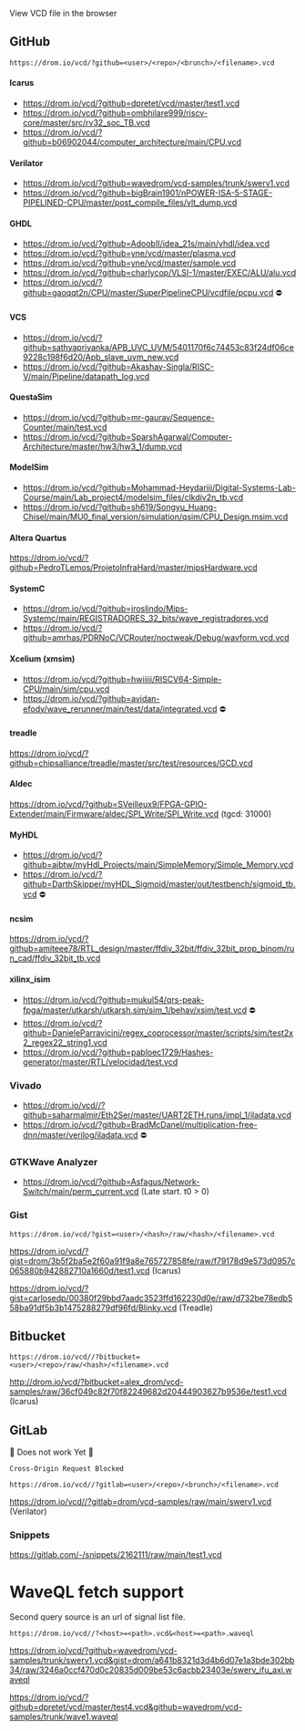 View VCD file in the browser

## GitHub

`https://drom.io/vcd/?github=<user>/<repo>/<brunch>/<filename>.vcd`

#### Icarus
* https://drom.io/vcd/?github=dpretet/vcd/master/test1.vcd
* https://drom.io/vcd/?github=ombhilare999/riscv-core/master/src/rv32_soc_TB.vcd
* https://drom.io/vcd/?github=b06902044/computer_architecture/main/CPU.vcd

#### Verilator
* https://drom.io/vcd/?github=wavedrom/vcd-samples/trunk/swerv1.vcd
* https://drom.io/vcd/?github=bigBrain1901/nPOWER-ISA-5-STAGE-PIPELINED-CPU/master/post_compile_files/vlt_dump.vcd

#### GHDL
* https://drom.io/vcd/?github=AdoobII/idea_21s/main/vhdl/idea.vcd
* https://drom.io/vcd/?github=yne/vcd/master/plasma.vcd
* https://drom.io/vcd/?github=yne/vcd/master/sample.vcd
* https://drom.io/vcd/?github=charlycop/VLSI-1/master/EXEC/ALU/alu.vcd
* https://drom.io/vcd/?github=gaoqqt2n/CPU/master/SuperPipelineCPU/vcdfile/pcpu.vcd ⛔

#### VCS
* https://drom.io/vcd/?github=sathyapriyanka/APB_UVC_UVM/5401170f6c74453c83f24df06ce9228c198f6d20/Apb_slave_uvm_new.vcd
* https://drom.io/vcd/?github=Akashay-Singla/RISC-V/main/Pipeline/datapath_log.vcd

#### QuestaSim
* https://drom.io/vcd/?github=mr-gaurav/Sequence-Counter/main/test.vcd
* https://drom.io/vcd/?github=SparshAgarwal/Computer-Architecture/master/hw3/hw3_1/dump.vcd

#### ModelSim
* https://drom.io/vcd/?github=Mohammad-Heydariii/Digital-Systems-Lab-Course/main/Lab_project4/modelsim_files/clkdiv2n_tb.vcd
* https://drom.io/vcd/?github=sh619/Songyu_Huang-Chisel/main/MU0_final_version/simulation/qsim/CPU_Design.msim.vcd

#### Altera Quartus
https://drom.io/vcd/?github=PedroTLemos/ProjetoInfraHard/master/mipsHardware.vcd 

#### SystemC
* https://drom.io/vcd/?github=jroslindo/Mips-Systemc/main/REGISTRADORES_32_bits/wave_registradores.vcd
* https://drom.io/vcd/?github=amrhas/PDRNoC/VCRouter/noctweak/Debug/wavform.vcd.vcd

#### Xcelium (xmsim)
* https://drom.io/vcd/?github=hwiiiii/RISCV64-Simple-CPU/main/sim/cpu.vcd
* https://drom.io/vcd/?github=avidan-efody/wave_rerunner/main/test/data/integrated.vcd ⛔

#### treadle
https://drom.io/vcd/?github=chipsalliance/treadle/master/src/test/resources/GCD.vcd

#### Aldec
https://drom.io/vcd/?github=SVeilleux9/FPGA-GPIO-Extender/main/Firmware/aldec/SPI_Write/SPI_Write.vcd (tgcd: 31000)

#### MyHDL
* https://drom.io/vcd/?github=aibtw/myHdl_Projects/main/SimpleMemory/Simple_Memory.vcd
* https://drom.io/vcd/?github=DarthSkipper/myHDL_Sigmoid/master/out/testbench/sigmoid_tb.vcd ⛔

#### ncsim
https://drom.io/vcd/?github=amiteee78/RTL_design/master/ffdiv_32bit/ffdiv_32bit_prop_binom/run_cad/ffdiv_32bit_tb.vcd

#### xilinx_isim
* https://drom.io/vcd/?github=mukul54/qrs-peak-fpga/master/utkarsh/utkarsh.sim/sim_1/behav/xsim/test.vcd ⛔
* https://drom.io/vcd/?github=DanieleParravicini/regex_coprocessor/master/scripts/sim/test2x2_regex22_string1.vcd
* https://drom.io/vcd/?github=pabloec1729/Hashes-generator/master/RTL/velocidad/test.vcd

### Vivado
* https://drom.io/vcd//?github=saharmalmir/Eth2Ser/master/UART2ETH.runs/impl_1/iladata.vcd
* https://drom.io/vcd/?github=BradMcDanel/multiplication-free-dnn/master/verilog/iladata.vcd ⛔

### GTKWave Analyzer
* https://drom.io/vcd/?github=Asfagus/Network-Switch/main/perm_current.vcd (Late start. t0 > 0)

### Gist

`https://drom.io/vcd/?gist=<user>/<hash>/raw/<hash>/<filename>.vcd`

https://drom.io/vcd/?gist=drom/3b5f2ba5e2f60a91f9a8e765727858fe/raw/f79178d9e573d0957c065880b942882710a1660d/test1.vcd (Icarus)

https://drom.io/vcd/?gist=carlosedp/00380f29bbd7aadc3523ffd162230d0e/raw/d732be78edb558ba91df5b3b1475288279df96fd/Blinky.vcd (Treadle)

## Bitbucket

`https://drom.io/vcd//?bitbucket=<user>/<repo>/raw/<hash>/<filename>.vcd`

http://drom.io/vcd/?bitbucket=alex_drom/vcd-samples/raw/36cf049c82f70f82249682d20444903627b9536e/test1.vcd (Icarus)

## GitLab

:construction: Does not work Yet :construction:

`Cross-Origin Request Blocked`

`https://drom.io/vcd//?gitlab=<user>/<repo>/<brunch>/<filename>.vcd`

https://drom.io/vcd//?gitlab=drom/vcd-samples/raw/main/swerv1.vcd (Verilator)

### Snippets

https://gitlab.com/-/snippets/2162111/raw/main/test1.vcd


# WaveQL fetch support

Second query source is an url of signal list file.

`https://drom.io/vcd//?<host>=<path>.vcd&<host>=<path>.waveql`

https://drom.io/vcd/?github=wavedrom/vcd-samples/trunk/swerv1.vcd&gist=drom/a641b8321d3d4b6d07e1a3bde302bb34/raw/3246a0ccf470d0c20835d009be53c6acbb23403e/swerv_ifu_axi.waveql

https://drom.io/vcd/?github=dpretet/vcd/master/test4.vcd&github=wavedrom/vcd-samples/trunk/wave1.waveql
